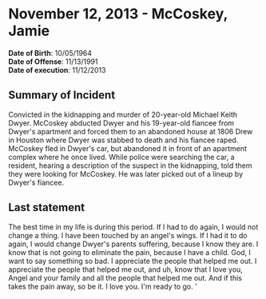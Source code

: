 # November 12, 2013 - McCoskey, Jamie

**Date of Birth**: 10/05/1964<br/>
**Date of Offense**: 11/13/1991<br/>
**Date of execution**: 11/12/2013<br/>

## Summary of Incident
Convicted in the kidnapping and murder of 20-year-old Michael Keith Dwyer. McCoskey abducted Dwyer and his 19-year-old fiancee from Dwyer's apartment and forced them to an abandoned house at 1806 Drew in Houston where Dwyer was stabbed to death and his fiancee raped. McCoskey fled in Dwyer's car, but abandoned it in front of an apartment complex where he once lived. While police were searching the car, a resident, hearing a description of the suspect in the kidnapping, told them they were looking for McCoskey. He was later picked out of a lineup by Dwyer's fiancee.

## Last statement
The best time in my life is during this period. If I had to do again, I would not change a thing. I have been touched by an angel's wings. If I had it to do again, I would change Dwyer's parents suffering, because I know they are. I know that is not going to eliminate the pain, because I have a child. God, I want to say something so bad. I appreciate the people that helped me out. I appreciate the people that helped me out, and uh, know that I love you, Angel and your family and all the people that helped me out. And if this takes the pain away, so be it. I love you. I'm ready to go. '